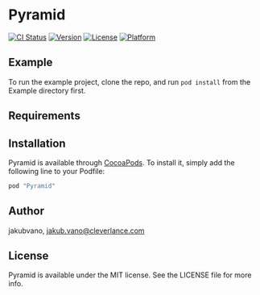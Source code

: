# Pyramid

[![CI Status](http://img.shields.io/travis/cleverlance/Pyramid.svg?style=flat)](https://travis-ci.org/cleverlance/Pyramid)
[![Version](https://img.shields.io/cocoapods/v/Pyramid.svg?style=flat)](http://cocoapods.org/pods/Pyramid)
[![License](https://img.shields.io/cocoapods/l/Pyramid.svg?style=flat)](http://cocoapods.org/pods/Pyramid)
[![Platform](https://img.shields.io/cocoapods/p/Pyramid.svg?style=flat)](http://cocoapods.org/pods/Pyramid)

## Example

To run the example project, clone the repo, and run `pod install` from the Example directory first.

## Requirements

## Installation

Pyramid is available through [CocoaPods](http://cocoapods.org). To install
it, simply add the following line to your Podfile:

```ruby
pod "Pyramid"
```

## Author

jakubvano, jakub.vano@cleverlance.com

## License

Pyramid is available under the MIT license. See the LICENSE file for more info.

